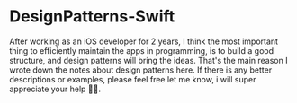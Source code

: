 # DesignPatterns-Swift
After working as an iOS developer for 2 years, I think the most important thing to efficiently maintain the apps in programming, is to build a good structure, and design patterns will bring the ideas. That's the main reason I wrote down the notes about design patterns here. If there is any better descriptions or examples, please feel free let me know, i will super appreciate your help 🫶🏻.
